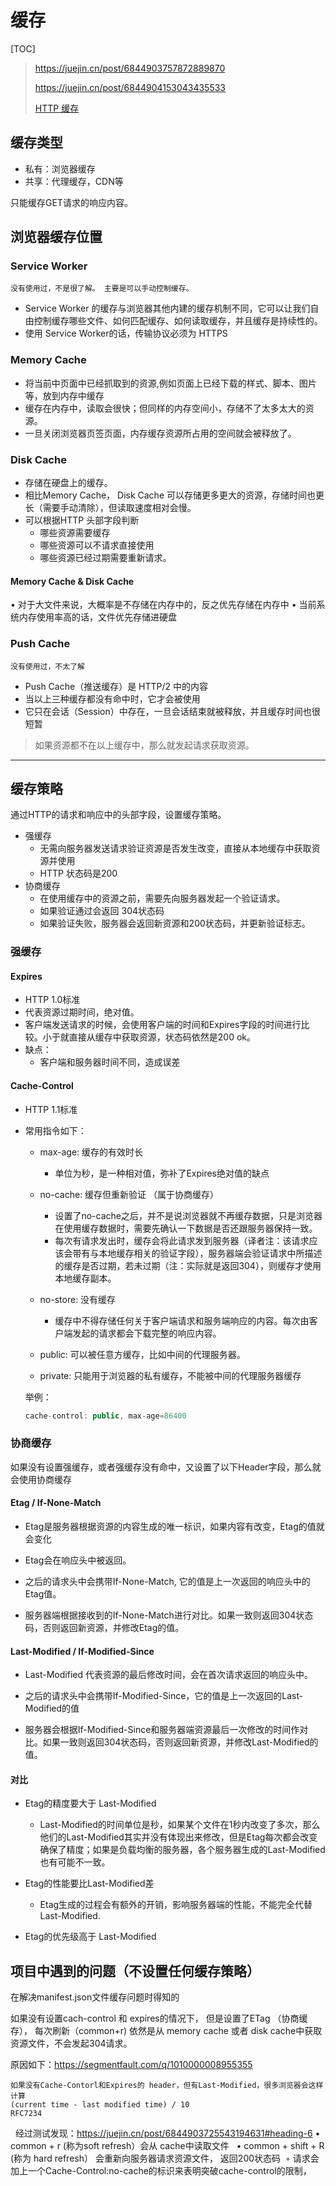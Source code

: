 # 缓存
[TOC]

> https://juejin.cn/post/6844903757872889870
> 
> https://juejin.cn/post/6844904153043435533
> 
> [HTTP 缓存](https://developer.mozilla.org/zh-CN/docs/Web/HTTP/Caching)

## 缓存类型
* 私有：浏览器缓存
* 共享：代理缓存，CDN等

只能缓存GET请求的响应内容。


## 浏览器缓存位置

### Service Worker

```
没有使用过，不是很了解。 主要是可以手动控制缓存。
```

* Service Worker 的缓存与浏览器其他内建的缓存机制不同，它可以让我们自由控制缓存哪些文件、如何匹配缓存、如何读取缓存，并且缓存是持续性的。
* 使用 Service Worker的话，传输协议必须为 HTTPS

### Memory Cache

* 将当前中页面中已经抓取到的资源,例如页面上已经下载的样式、脚本、图片等，放到内存中缓存
* 缓存在内存中，读取会很快；但同样的内存空间小，存储不了太多太大的资源。
* 一旦关闭浏览器页签页面，内存缓存资源所占用的空间就会被释放了。

### Disk Cache

* 存储在硬盘上的缓存。
* 相比Memory Cache， Disk Cache 可以存储更多更大的资源，存储时间也更长（需要手动清除），但读取速度相对会慢。
* 可以根据HTTP 头部字段判断
	* 哪些资源需要缓存
	* 哪些资源可以不请求直接使用
	* 哪些资源已经过期需要重新请求。 

#### Memory Cache & Disk Cache

• 对于大文件来说，大概率是不存储在内存中的，反之优先存储在内存中
• 当前系统内存使用率高的话，文件优先存储进硬盘


### Push Cache

```
没有使用过，不太了解
```

* Push Cache（推送缓存）是 HTTP/2 中的内容
* 当以上三种缓存都没有命中时，它才会被使用
* 它只在会话（Session）中存在，一旦会话结束就被释放，并且缓存时间也很短暂


> 如果资源都不在以上缓存中，那么就发起请求获取资源。


------

## 缓存策略


通过HTTP的请求和响应中的头部字段，设置缓存策略。

* 强缓存
	* 无需向服务器发送请求验证资源是否发生改变，直接从本地缓存中获取资源并使用
	* HTTP 状态码是200
* 协商缓存
	* 在使用缓存中的资源之前，需要先向服务器发起一个验证请求。
	* 如果验证通过会返回 304状态码 
	* 如果验证失败，服务器会返回新资源和200状态码，并更新验证标志。

### 强缓存

#### Expires

* HTTP 1.0标准
* 代表资源过期时间，绝对值。
* 客户端发送请求的时候，会使用客户端的时间和Expires字段的时间进行比较。小于就直接从缓存中获取资源，状态码依然是200 ok。
* 缺点： 
	* 客户端和服务器时间不同，造成误差

#### Cache-Control	

* HTTP 1.1标准
* 常用指令如下：
	* max-age: 缓存的有效时长
		* 单位为秒，是一种相对值，弥补了Expires绝对值的缺点
	* no-cache: 缓存但重新验证 （属于协商缓存）
		* 设置了no-cache之后，并不是说浏览器就不再缓存数据，只是浏览器在使用缓存数据时，需要先确认一下数据是否还跟服务器保持一致。 
		* 每次有请求发出时，缓存会将此请求发到服务器（译者注：该请求应该会带有与本地缓存相关的验证字段），服务器端会验证请求中所描述的缓存是否过期，若未过期（注：实际就是返回304），则缓存才使用本地缓存副本。 
	* no-store: 没有缓存
		* 缓存中不得存储任何关于客户端请求和服务端响应的内容。每次由客户端发起的请求都会下载完整的响应内容。 
		
	* public: 可以被任意方缓存，比如中间的代理服务器。
	* private: 只能用于浏览器的私有缓存，不能被中间的代理服务器缓存
	
	举例：
	```js
	cache-control: public, max-age=86400
	```
	


### 协商缓存
如果没有设置强缓存，或者强缓存没有命中，又设置了以下Header字段，那么就会使用协商缓存

#### Etag / If-None-Match 

* Etag是服务器根据资源的内容生成的唯一标识，如果内容有改变，Etag的值就会变化 
* Etag会在响应头中被返回。 
* 之后的请求头中会携带If-None-Match, 它的值是上一次返回的响应头中的Etag值。 

* 服务器端根据接收到的If-None-Match进行对比。如果一致则返回304状态码，否则返回新资源，并修改Etag的值。       
      

#### Last-Modified / If-Modified-Since  
* Last-Modified 代表资源的最后修改时间，会在首次请求返回的响应头中。 
* 之后的请求头中会携带If-Modified-Since，它的值是上一次返回的Last-Modified的值 

* 服务器会根据If-Modified-Since和服务器端资源最后一次修改的时间作对比。如果一致则返回304状态码，否则返回新资源，并修改Last-Modified的值。 

#### 对比
* Etag的精度要大于 Last-Modified
	* Last-Modified的时间单位是秒，如果某个文件在1秒内改变了多次，那么他们的Last-Modified其实并没有体现出来修改，但是Etag每次都会改变确保了精度；如果是负载均衡的服务器，各个服务器生成的Last-Modified也有可能不一致。 
* Etag的性能要比Last-Modified差
	* Etag生成的过程会有额外的开销，影响服务器端的性能，不能完全代替Last-Modified.  

* Etag的优先级高于 Last-Modified 




## 项目中遇到的问题（不设置任何缓存策略）
在解决manifest.json文件缓存问题时得知的 

如果没有设置cach-control 和 expires的情况下， 但是设置了ETag （协商缓存）， 每次刷新（common+r) 依然是从 memory cache 或者 disk cache中获取资源文件，不会发起304请求。 

原因如下：https://segmentfault.com/q/1010000008955355 
```
如果没有Cache-Contorl和Expires的 header，但有Last-Modified，很多浏览器会这样计算 
(current time - last modified time) / 10 
RFC7234 
``` 

  
经过测试发现：https://juejin.cn/post/6844903725543194631#heading-6 
	•	common + r (称为soft refresh）会从 cache中读取文件  
	•	common + shift + R (称为 hard refresh） 会重新向服务器请求资源文件， 返回200状态码 
	◦	请求会加上一个Cache-Control:no-cache的标识来表明突破cache-control的限制， 







